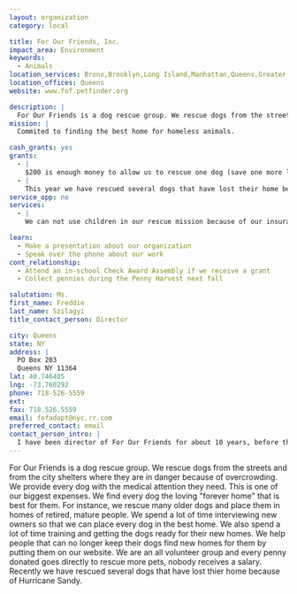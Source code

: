 ```yaml
---
layout: organization
category: local

title: For Our Friends, Inc.
impact_area: Environment
keywords: 
  - Animals
location_services: Bronx,Brooklyn,Long Island,Manhattan,Queens,Greater New York
location_offices: Queens
website: www.fof.petfinder.org

description: |
  For Our Friends is a dog rescue group. We rescue dogs from the streets and from the city shelters where they are in danger because of overcrowding. We provide every dog with the medical attention they need. This is one of our biggest expenses. We find every dog the loving "forever home" that is best for them. For instance, we rescue many older dogs and place them in homes of retired, mature people. We spend a lot of time interviewing new owners so that we can place every dog in the best home. We also spend a lot of time training and getting the dogs ready for their new homes. We help people that can no longer keep their dogs find new homes for them by putting them on our website. We are an all volunteer group and every penny donated goes directly to rescue more pets, nobody receives a salary. Recently we have rescued several dogs that have lost thier home because of Hurricane Sandy.
mission: |
  Commited to finding the best home for homeless animals.

cash_grants: yes
grants: 
  - |
    $200 is enough money to allow us to rescue one dog (save one more life) and give it the medical attention it needs. It will also pay for the first week boarding (we have no shelter of our own and must pay to board our dogs). There is always a waiting period of one week for us to get to know the dog before we place it up for adoption. This way we are sure that the dog is healthy and we can judge the best home to put him in.  We have also resuced and foun homes for dogs that were lost as a result of Sandy.
  - |
    This year we have rescued several dogs that have lost their home because of Hurricane Sandy. We have been able to reunite some of these dogs with their owners but there are several whose owners could not be found. These dogs are now up for adoption and we will place them in loving homes. Some of these dogs were rescued from our muncipal shelter because they were overcrowded and some were found as strays. Blizzard is one wonderful Husky mix whose owner we could not find. Blizzard is 7 years old and he was so afraid. He had a collar but he had no tags. We searched for his owner but now Blizzard has been adopted and he is not afraid anymore. He has become a very happy dog, secure in the love of his new family. This is just one of the dogs we have rescued. There are many more stories I would love to tell you about.
service_opp: no
services: 
  - |
    We can not use children in our rescue mission because of our insurance. Volunteers must be over 18.

learn: 
  - Make a presentation about our organization
  - Speak over the phone about our work
cont_relationship: 
  - Attend an in-school Check Award Assembly if we receive a grant
  - Collect pennies during the Penny Harvest next fall

salutation: Ms.
first_name: Freddie
last_name: Szilagyi
title_contact_person: Director

city: Queens
state: NY
address: |
  PO Box 203  
  Queens NY 11364
lat: 40.746405
lng: -73.760292
phone: 718-526-5559
ext: 
fax: 718.526.5559
email: fofadopt@nyc.rr.com
preferred_contact: email
contact_person_intro: |
  I have been director of For Our Friends for about 10 years, before that I just worked with the dogs. We2rescue mostly stray dogs and we find them good homes. We have to interview and talk to many people to find homes for our dogs. We also walk and train the dogs to get them ready for their new homes. The dogs are all so grateful to be given another chance to find happiness with their new families.
---
```

For Our Friends is a dog rescue group. We rescue dogs from the streets and from the city shelters where they are in danger because of overcrowding. We provide every dog with the medical attention they need. This is one of our biggest expenses. We find every dog the loving "forever home" that is best for them. For instance, we rescue many older dogs and place them in homes of retired, mature people. We spend a lot of time interviewing new owners so that we can place every dog in the best home. We also spend a lot of time training and getting the dogs ready for their new homes. We help people that can no longer keep their dogs find new homes for them by putting them on our website. We are an all volunteer group and every penny donated goes directly to rescue more pets, nobody receives a salary. Recently we have rescued several dogs that have lost thier home because of Hurricane Sandy.